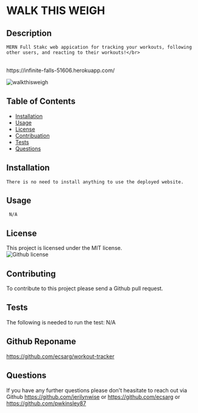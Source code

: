 # WALK THIS WEIGH
  ## Description

    MERN Full Stakc web appication for tracking your workouts, following other users, and reacting to their workouts!</br>
    
  </br>
  https://infinite-falls-51606.herokuapp.com/ </br>
  
![walkthisweigh](https://user-images.githubusercontent.com/102970872/191399259-e487c222-3269-4434-899e-f94cd83fadbc.PNG) </br>



  ## Table of Contents

  * [Installation](#installation)</br>
  * [Usage](#usage)</br>
  * [License](#license)</br>
  * [Contribuation](#contributing)</br>
  * [Tests](#tests)</br>
  * [Questions](#questions)</br>

  ## Installation
    There is no need to install anything to use the deployed website.

  ## Usage
     N/A

  ## License
  This project is licensed under the MIT license.</br>
  ![Github license](https://img.shields.io/badge/license-MIT-blue.svg)

  ## Contributing
  To contribute to this project please send a Github pull request.

  ## Tests 
  The following is needed to run the test: N/A

  ## Github Reponame
  https://github.com/ecsarg/workout-tracker

  ## Questions 
  If you have any further questions please don't heasitate to reach out via Github https://github.com/jerilynwise or https://github.com/ecsarg or https://github.com/pwkinsley87
 

